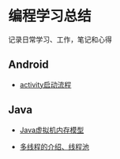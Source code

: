 # 编程学习总结
记录日常学习、工作，笔记和心得

## Android

- [activity启动流程](https://github.com/mirindalover/SummaryOfProgrammingLearning/blob/master/android/activity启动流程.md)

## Java

- [Java虚拟机内存模型](https://github.com/mirindalover/SummaryOfProgrammingLearning/blob/master/java/虚拟机.md)

- [多线程的介绍、线程池](https://github.com/mirindalover/SummaryOfProgrammingLearning/blob/master/java/多线程.md)

